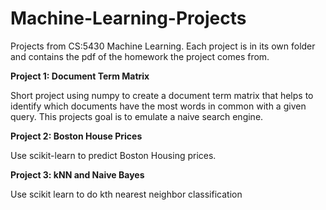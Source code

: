 # Machine-Learning-Projects
Projects from CS:5430 Machine Learning.
Each project is in its own folder and contains the pdf of the homework the project comes from. 


__Project 1: Document Term Matrix__

Short project using numpy to create a document term matrix that helps to identify which documents have the most words in common with a given query. This projects goal is to emulate a naive search engine. 

__Project 2: Boston House Prices__

Use scikit-learn to predict Boston Housing prices. 

__Project 3: kNN and Naive Bayes__

Use scikit learn to do kth nearest neighbor classification


